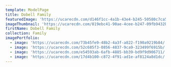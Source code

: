 ```yaml
---
template: ModelPage
title: Dobell Family
featuredImage: 'https://ucarecdn.com/d146f1cc-4a1b-43e4-b245-50580c7ca556/'
imageThumbnail: 'https://ucarecdn.com/819ebc41-90ae-4cee-b247-09fb9432b5d1/'
firstName: Dobell Family
collection: Family
imagePortfolio:
  - image: 'https://ucarecdn.com/73b45fe9-48b2-4a3f-a822-f190a9219b84/'
  - image: 'https://ucarecdn.com/52c685f3-0856-4837-9ca9-323499f6915b/'
  - image: 'https://ucarecdn.com/e54593ab-6afb-4885-bb39-bd9f9d906711/'
  - image: 'https://ucarecdn.com/17d4b100-c872-4f91-ad1e-af8124a8d1dc/'
---
```


